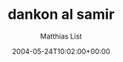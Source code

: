 ---
title: 'dankon al samir'
posts: 1
hash: 't225'
author: 'Matthias List'
date: 2004-05-24T10:02:00+00:00
sources:
  - http://forums.tokipona.org/viewtopic.php%3Ft=225.html
---